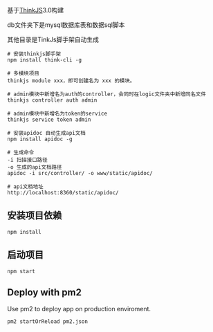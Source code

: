 基于[ThinkJS](http://www.thinkjs.org)3.0构建

db文件夹下是mysql数据库表和数据sql脚本

其他目录是TinkJs脚手架自动生成

```
# 安装thinkjs脚手架
npm install think-cli -g

# 多模块项目
thinkjs module xxx，即可创建名为 xxx 的模块。

# admin模块中新增名为auth的controller，会同时在logic文件夹中新增同名文件
thinkjs controller auth admin

# admin模块中新增名为token的service
thinkjs service token admin

# 安装apidoc 自动生成api文档
npm install apidoc -g

# 生成命令
-i 扫描接口路径
-o 生成的api文档路径
apidoc -i src/controller/ -o www/static/apidoc/

# api文档地址
http://localhost:8360/static/apidoc/
```

## 安装项目依赖

```
npm install
```

## 启动项目

```
npm start
```

## Deploy with pm2

Use pm2 to deploy app on production enviroment.

```
pm2 startOrReload pm2.json
```
